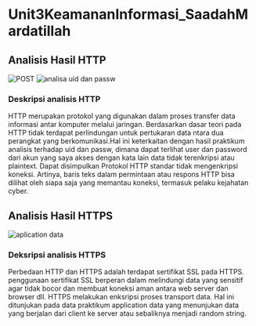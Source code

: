 # Unit3KeamananInformasi_SaadahMardatillah

## Analisis Hasil HTTP 
![POST](https://user-images.githubusercontent.com/99699435/221600931-73362448-d67a-4ac2-8e60-89f5677437ef.png)
![analisa uid dan passw](https://user-images.githubusercontent.com/99699435/221601304-2dd150c7-5900-4c2f-af86-d45d08f69f22.png)
### Deskripsi analisis HTTP
HTTP merupakan protokol yang digunakan dalam proses transfer data informasi antar komputer melalui jaringan. Berdasarkan dasar teori pada HTTP tidak terdapat perlindungan untuk pertukaran data ntara dua perangkat yang berkomunikasi.Hal ini keterkaitan dengan hasil praktikum analisis terhadap uid dan passw, dimana dapat terlihat user dan password dari akun yang saya akses dengan kata lain data tidak terenkripsi atau plaintext. Dapat disimpulkan Protokol HTTP standar tidak mengenkripsi koneksi. Artinya, baris teks dalam permintaan atau respons HTTP bisa dilihat oleh siapa saja yang memantau koneksi, termasuk pelaku kejahatan cyber. 
## Analisis Hasil HTTPS
![aplication data](https://user-images.githubusercontent.com/99699435/221602738-09846c88-2426-41f0-811b-6cf65fc8f9f9.png)
### Deksripsi analisis HTTPS
Perbedaan HTTP dan HTTPS adalah terdapat sertifikat SSL pada HTTPS. penggunaan sertifikat SSL berperan dalam melindungi data yang sensitif agar tidak bocor dan membuat koneksi aman antara web server dan browser dll. HTTPS melakukan enksripsi proses transport data. Hal ini ditunjukan pada data praktikum application data yang menunjukan data yang berjalan dari client ke server atau sebaliknya menjadi random string. 
